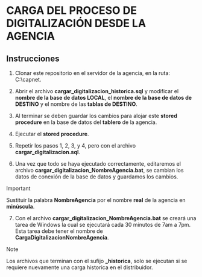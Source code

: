 # CARGA DEL PROCESO DE DIGITALIZACIÓN DESDE LA AGENCIA

## Instrucciones

1. Clonar este repositorio en el servidor de la agencia, en la ruta: C:\capnet\.

2. Abrir el archivo **cargar_digitalizacion_historica.sql** y modificar el **nombre de la base de datos LOCAL**, el **nombre de la base de datos de DESTINO** y el nombre de las **tablas de DESTINO**.

3. Al terminar se deben guardar los cambios para alojar este **stored procedure** en la base de datos del **tablero** de la agencia.

4. Ejecutar el **stored procedure**.

5. Repetir los pasos 1, 2, 3, y 4, pero con el archivo **cargar_digitalizacion.sql**.

6. Una vez que todo se haya ejecutado correctamente, editaremos el archivo **cargar_digitalizacion_NombreAgencia.bat**, se cambian los datos de conexión de la base de datos y guardamos los cambios.

> [!IMPORTANT]  
> Sustituir la palabra **NombreAgencia** por el nombre **real** de la agencia en **minúscula**.

7. Con el archivo **cargar_digitalizacion_NombreAgencia.bat** se creará una tarea de Windows la cual se ejecutará cada 30 minutos de 7am a 7pm. Esta tarea debe tener el nombre de **CargaDigitalizacionNombreAgencia**.

> [!NOTE]  
> Los archivos que terminan con el sufijo **_historica**, solo se ejecutan si se requiere nuevamente una carga historica en el distribuidor.
